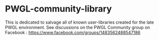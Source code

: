 # PWGL-community-library
This is dedicated to salvage all of known user-libraries created for the late PWGL environment. See discussions on the PWGL Community group on Facebook : https://www.facebook.com/groups/1483562488547186
